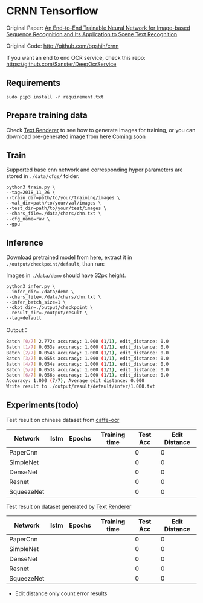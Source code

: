 # CRNN Tensorflow

Original Paper: [An End-to-End Trainable Neural Network for Image-based
Sequence Recognition and Its Application to Scene Text Recognition](http://arxiv.org/abs/1507.05717)

Original Code: http://github.com/bgshih/crnn

If you want an end to end OCR service, check this repo: https://github.com/Sanster/DeepOcrService

## Requirements
```shell
sudo pip3 install -r requirement.txt
```

## Prepare training data
Check [Text Renderer](https://github.com/Sanster/text_renderer) to see how to generate images for training,
or you can download pre-generated image from here [Coming soon]()

## Train
Supported base cnn network and corresponding hyper parameters are stored in `./data/cfgs/` folder.

```shell
python3 train.py \
--tag=2018_11_26 \
--train_dir=path/to/your/training/images \
--val_dir=path/to/your/val/images \
--test_dir=path/to/your/test/images \
--chars_file=./data/chars/chn.txt \
--cfg_name=raw \
--gpu
```

## Inference
Download pretrained model from [here](https://pan.baidu.com/s/1Tt_WE6W4EIFE9NfYy7hbDw), extract it in `./output/checkpoint/default`, than run:

Images in `./data/demo` should have 32px height.

```shell
python3 infer.py \
--infer_dir=./data/demo \
--chars_file=./data/chars/chn.txt \
--infer_batch_size=1 \
--ckpt_dir=./output/checkpoint \
--result_dir=./output/result \
--tag=default
```

Output：
```bash
Batch [0/7] 2.772s accuracy: 1.000 (1/1), edit_distance: 0.0
Batch [1/7] 0.053s accuracy: 1.000 (1/1), edit_distance: 0.0
Batch [2/7] 0.054s accuracy: 1.000 (1/1), edit_distance: 0.0
Batch [3/7] 0.055s accuracy: 1.000 (1/1), edit_distance: 0.0
Batch [4/7] 0.054s accuracy: 1.000 (1/1), edit_distance: 0.0
Batch [5/7] 0.053s accuracy: 1.000 (1/1), edit_distance: 0.0
Batch [6/7] 0.056s accuracy: 1.000 (1/1), edit_distance: 0.0
Accuracy: 1.000 (7/7), Average edit distance: 0.000
Write result to ./output/result/default/infer/1.000.txt
```

## Experiments(todo)

Test result on chinese dataset from [caffe-ocr](https://github.com/senlinuc/caffe_ocr)

|Network|lstm|Epochs|Training time|Test Acc|Edit Distance|
|-------|----|------|-------------|--------|-------------|
|PaperCnn||||0|0|
|SimpleNet||||0|0|
|DenseNet||||0|0|
|Resnet||||0|0|
|SqueezeNet||||0|0|

Test result on dataset generated by [Text Renderer](https://github.com/Sanster/text_renderer)

|Network|lstm|Epochs|Training time|Test Acc|Edit Distance|
|-------|----|------|-------------|--------|-------------|
|PaperCnn||||0|0|
|SimpleNet||||0|0|
|DenseNet||||0|0|
|Resnet||||0|0|
|SqueezeNet||||0|0|

* Edit distance only count error results
